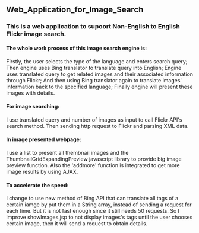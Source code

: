 ## Web_Application_for_Image_Search

### This is a web application to supoort Non-English to English Flickr image search.

#### The whole work process of this image search engine is: 
Firstly, the user selects the type of the language and enters search query;
Then engine uses Bing translator to translate query into English;
Engine uses translated query to get related images and their associated information through Flickr;
And then using Bing translator again to translate images' information back to the specified language;
Finally engine will present these images with details.

#### For image searching:
I use translated query and number of images as input to call Flickr API's search method. Then sending http request to Flickr and parsing XML data.

#### In image presented webpage:
I use a list to present all thembnail images and the ThumbnailGridExpandingPreview javascript library to provide big image preview function. Also the 'addmore' function is integrated to get more image results by using AJAX.

#### To accelerate the speed:
I change to use new method of Bing API that can translate all tags of a certain iamge by put them in a String array, instead of sending a request for each time. But it is not fast enough since it still needs 50 requests. So I improve showImages.jsp to not display images's tags until the user chooses certain image, then it will send a request to obtain details.

